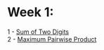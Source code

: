 # Week 1: #
1 - [Sum of Two Digits](APlusB.cpp)  
2 - [Maximum Pairwise Product](max_pairwise_product.cpp)  